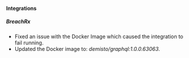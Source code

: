 #### Integrations

##### BreachRx

- Fixed an issue with the Docker Image which caused the integration to fail running.
- Updated the Docker image to: *demisto/graphql:1.0.0.63063*.
